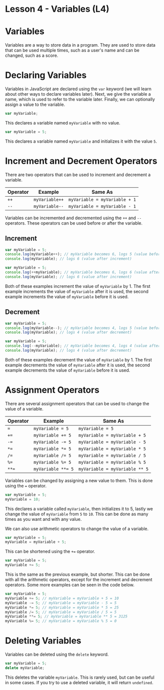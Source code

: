 # Lesson 4 - Variables (L4)

# Variables

Variables are a way to store data in a program.
They are used to store data that can be used multiple times, such as a user's name and can be changed, such as a score.

# Declaring Variables

Variables in JavaScript are declared using the `var` keyword (we will learn about other ways to declare variables later).
Next, we give the variable a name, which is used to refer to the variable later.
Finally, we can optionally assign a value to the variable.

```js
var myVariable;
```

This declares a variable named `myVariable` with no value.

```js
var myVariable = 5;
```

This declares a variable named `myVariable` and initializes it with the value `5`.

# Increment and Decrement Operators

There are two operators that can be used to increment and decrement a variable.

| Operator | Example            | Same As                        |
|----------|--------------------|--------------------------------|
| `++`     | `myVariable++`     | `myVariable = myVariable + 1`  |
| `--`     | `myVariable--`     | `myVariable = myVariable - 1`  |

Variables can be incremented and decremented using the `++` and `--` operators.
These operators can be used before or after the variable.

## Increment

```js
var myVariable = 5;
console.log(myVariable++); // myVariable becomes 6, logs 5 (value before increment)
console.log(myVariable); // logs 6 (value after increment)
```

```js
var myVariable = 5;
console.log(++myVariable); // myVariable becomes 6, logs 6 (value after increment)
console.log(myVariable); // logs 6 (value after increment)
```

Both of these examples increment the value of `myVariable` by 1.
The first example increments the value of `myVariable` after it is used, the second example increments the value of `myVariable` before it is used.

## Decrement

```js
var myVariable = 5;
console.log(myVariable--); // myVariable becomes 4, logs 5 (value before decrement)
console.log(myVariable); // logs 4 (value after decrement)
```

```js
var myVariable = 5;
console.log(--myVariable); // myVariable becomes 4, logs 4 (value after decrement)
console.log(myVariable); // logs 4 (value after decrement)
```

Both of these examples decrement the value of `myVariable` by 1.
The first example decrements the value of `myVariable` after it is used, the second example decrements the value of `myVariable` before it is used.

# Assignment Operators

There are several assignment operators that can be used to change the value of a variable.

| Operator | Example            | Same As                        |
|----------|--------------------|--------------------------------|
| `=`      | `myVariable = 5`   | `myVariable = 5`               |
| `+=`     | `myVariable += 5`  | `myVariable = myVariable + 5`  |
| `-=`     | `myVariable -= 5`  | `myVariable = myVariable - 5`  |
| `*=`     | `myVariable *= 5`  | `myVariable = myVariable * 5`  |
| `/=`     | `myVariable /= 5`  | `myVariable = myVariable / 5`  |
| `%=`     | `myVariable %= 5`  | `myVariable = myVariable % 5`  |
| `**=`    | `myVariable **= 5` | `myVariable = myVariable ** 5` |

Variables can be changed by assigning a new value to them.
This is done using the `=` operator.

```js
var myVariable = 5;
myVariable = 10;
```

This declares a variable called `myVariable`, then initializes it to 5, lastly we change the value of `myVariable` from `5` to `10`.
This can be done as many times as you want and with any value.

We can also use arithmetic operators to change the value of a variable.

```js
var myVariable = 5;
myVariable = myVariable + 5;
```

This can be shortened using the `+=` operator.

```js
var myVariable = 5;
myVariable += 5;
```

This is the same as the previous example, but shorter.
This can be done with all the arithmetic operators, except for the increment and decrement operators.
Some more examples can be seen in the code below.

```js
var myVariable = 5;
myVariable += 5; // myVariable = myVariable + 5 = 10
myVariable -= 5; // myVariable = myVariable - 5 = 5
myVariable *= 5; // myVariable = myVariable * 5 = 25
myVariable /= 5; // myVariable = myVariable / 5 = 5
myVariable **= 5; // myVariable = myVariable ** 5 = 3125
myVariable %= 5; // myVariable = myVariable % 5 = 0
```

# Deleting Variables

Variables can be deleted using the `delete` keyword.

```js
var myVariable = 5;
delete myVariable;
```

This deletes the variable `myVariable`.
This is rarely used, but can be useful in some cases.
If you try to use a deleted variable, it will return `undefined`.
